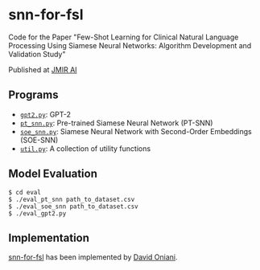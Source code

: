 # snn-for-fsl

Code for the Paper "Few-Shot Learning for Clinical Natural Language Processing Using Siamese Neural
Networks: Algorithm Development and Validation Study"

Published at [JMIR AI][doi]

## Programs

- [`gpt2.py`](gpt2.py): GPT-2
- [`pt_snn.py`](pt_snn.py): Pre-trained Siamese Neural Network (PT-SNN)
- [`soe_snn.py`](soe_snn.py): Siamese Neural Network with Second-Order Embeddings (SOE-SNN)
- [`util.py`](util.py): A collection of utility functions

## Model Evaluation

```console
$ cd eval
$ ./eval_pt_snn path_to_dataset.csv
$ ./eval_soe_snn path_to_dataset.csv
$ ./eval_gpt2.py
```

## Implementation

[snn-for-fsl][snn-for-fsl] has been implemented by [David Oniani][david].

[snn-for-fsl]: https://github.com/oniani/snn-for-fsl
[david]: https://oniani.ai
[doi]: https://doi.org/10.2196/44293
